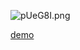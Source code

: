 ![pUeG8I.png](https://s1.ax1x.com/2018/01/15/pUeG8I.png)

[demo](http://idustar.github.io/os-storage)
